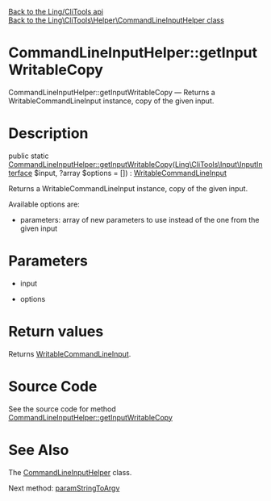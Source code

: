 [Back to the Ling/CliTools api](https://github.com/lingtalfi/CliTools/blob/master/doc/api/Ling/CliTools.md)<br>
[Back to the Ling\CliTools\Helper\CommandLineInputHelper class](https://github.com/lingtalfi/CliTools/blob/master/doc/api/Ling/CliTools/Helper/CommandLineInputHelper.md)


CommandLineInputHelper::getInputWritableCopy
================



CommandLineInputHelper::getInputWritableCopy — Returns a WritableCommandLineInput instance, copy of the given input.




Description
================


public static [CommandLineInputHelper::getInputWritableCopy](https://github.com/lingtalfi/CliTools/blob/master/doc/api/Ling/CliTools/Helper/CommandLineInputHelper/getInputWritableCopy.md)([Ling\CliTools\Input\InputInterface](https://github.com/lingtalfi/CliTools/blob/master/doc/api/Ling/CliTools/Input/InputInterface.md) $input, ?array $options = []) : [WritableCommandLineInput](https://github.com/lingtalfi/CliTools/blob/master/doc/api/Ling/CliTools/Input/WritableCommandLineInput.md)




Returns a WritableCommandLineInput instance, copy of the given input.

Available options are:
- parameters: array of new parameters to use instead of the one from the given input




Parameters
================


- input

    

- options

    


Return values
================

Returns [WritableCommandLineInput](https://github.com/lingtalfi/CliTools/blob/master/doc/api/Ling/CliTools/Input/WritableCommandLineInput.md).








Source Code
===========
See the source code for method [CommandLineInputHelper::getInputWritableCopy](https://github.com/lingtalfi/CliTools/blob/master/Helper/CommandLineInputHelper.php#L28-L46)


See Also
================

The [CommandLineInputHelper](https://github.com/lingtalfi/CliTools/blob/master/doc/api/Ling/CliTools/Helper/CommandLineInputHelper.md) class.

Next method: [paramStringToArgv](https://github.com/lingtalfi/CliTools/blob/master/doc/api/Ling/CliTools/Helper/CommandLineInputHelper/paramStringToArgv.md)<br>

